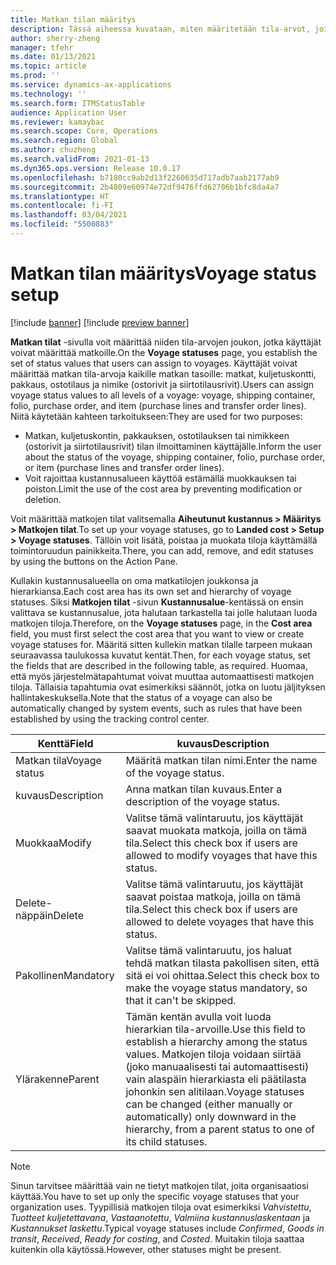 ```yaml
---
title: Matkan tilan määritys
description: Tässä aiheessa kuvataan, miten määritetään tila-arvot, joita käyttäjät voivat määrittää matkoille.
author: sherry-zheng
manager: tfehr
ms.date: 01/13/2021
ms.topic: article
ms.prod: ''
ms.service: dynamics-ax-applications
ms.technology: ''
ms.search.form: ITMStatusTable
audience: Application User
ms.reviewer: kamaybac
ms.search.scope: Core, Operations
ms.search.region: Global
ms.author: chuzheng
ms.search.validFrom: 2021-01-13
ms.dyn365.ops.version: Release 10.0.17
ms.openlocfilehash: b7180cc9ab2d13f2260635d717adb7aab2177ab9
ms.sourcegitcommit: 2b4809e60974e72df9476ffd62706b1bfc8da4a7
ms.translationtype: HT
ms.contentlocale: fi-FI
ms.lasthandoff: 03/04/2021
ms.locfileid: "5500883"
---
```

# <a name="voyage-status-setup"></a><span data-ttu-id="87a4b-103">Matkan tilan määritys</span><span class="sxs-lookup"><span data-stu-id="87a4b-103">Voyage status setup</span></span>

[!include [banner](../../includes/banner.md)]
[!include [preview banner](../includes/preview-banner.md)]

<span data-ttu-id="87a4b-104">**Matkan tilat** -sivulla voit määrittää niiden tila-arvojen joukon, jotka käyttäjät voivat määrittää matkoille.</span><span class="sxs-lookup"><span data-stu-id="87a4b-104">On the **Voyage statuses** page, you establish the set of status values that users can assign to voyages.</span></span> <span data-ttu-id="87a4b-105">Käyttäjät voivat määrittää matkan tila-arvoja kaikille matkan tasoille: matkat, kuljetuskontti, pakkaus, ostotilaus ja nimike (ostorivit ja siirtotilausrivit).</span><span class="sxs-lookup"><span data-stu-id="87a4b-105">Users can assign voyage status values to all levels of a voyage: voyage, shipping container, folio, purchase order, and item (purchase lines and transfer order lines).</span></span> <span data-ttu-id="87a4b-106">Niitä käytetään kahteen tarkoitukseen:</span><span class="sxs-lookup"><span data-stu-id="87a4b-106">They are used for two purposes:</span></span>

- <span data-ttu-id="87a4b-107">Matkan, kuljetuskontin, pakkauksen, ostotilauksen tai nimikkeen (ostorivit ja siirtotilausrivit) tilan ilmoittaminen käyttäjälle.</span><span class="sxs-lookup"><span data-stu-id="87a4b-107">Inform the user about the status of the voyage, shipping container, folio, purchase order, or item (purchase lines and transfer order lines).</span></span>
- <span data-ttu-id="87a4b-108">Voit rajoittaa kustannusalueen käyttöä estämällä muokkauksen tai poiston.</span><span class="sxs-lookup"><span data-stu-id="87a4b-108">Limit the use of the cost area by preventing modification or deletion.</span></span>

<span data-ttu-id="87a4b-109">Voit määrittää matkojen tilat valitsemalla **Aiheutunut kustannus \> Määritys \> Matkojen tilat**.</span><span class="sxs-lookup"><span data-stu-id="87a4b-109">To set up your voyage statuses, go to **Landed cost \> Setup \> Voyage statuses**.</span></span> <span data-ttu-id="87a4b-110">Tällöin voit lisätä, poistaa ja muokata tiloja käyttämällä toimintoruudun painikkeita.</span><span class="sxs-lookup"><span data-stu-id="87a4b-110">There, you can add, remove, and edit statuses by using the buttons on the Action Pane.</span></span>

<span data-ttu-id="87a4b-111">Kullakin kustannusalueella on oma matkatilojen joukkonsa ja hierarkiansa.</span><span class="sxs-lookup"><span data-stu-id="87a4b-111">Each cost area has its own set and hierarchy of voyage statuses.</span></span> <span data-ttu-id="87a4b-112">Siksi **Matkojen tilat** -sivun **Kustannusalue**-kentässä on ensin valittava se kustannusalue, jota halutaan tarkastella tai jolle halutaan luoda matkojen tiloja.</span><span class="sxs-lookup"><span data-stu-id="87a4b-112">Therefore, on the **Voyage statuses** page, in the **Cost area** field, you must first select the cost area that you want to view or create voyage statuses for.</span></span> <span data-ttu-id="87a4b-113">Määritä sitten kullekin matkan tilalle tarpeen mukaan seuraavassa taulukossa kuvatut kentät.</span><span class="sxs-lookup"><span data-stu-id="87a4b-113">Then, for each voyage status, set the fields that are described in the following table, as required.</span></span> <span data-ttu-id="87a4b-114">Huomaa, että myös järjestelmätapahtumat voivat muuttaa automaattisesti matkojen tiloja. Tällaisia tapahtumia ovat esimerkiksi säännöt, jotka on luotu jäljityksen hallintakeskuksella.</span><span class="sxs-lookup"><span data-stu-id="87a4b-114">Note that the status of a voyage can also be automatically changed by system events, such as rules that have been established by using the tracking control center.</span></span>

| <span data-ttu-id="87a4b-115">Kenttä</span><span class="sxs-lookup"><span data-stu-id="87a4b-115">Field</span></span> | <span data-ttu-id="87a4b-116">kuvaus</span><span class="sxs-lookup"><span data-stu-id="87a4b-116">Description</span></span> |
|---|---|
| <span data-ttu-id="87a4b-117">Matkan tila</span><span class="sxs-lookup"><span data-stu-id="87a4b-117">Voyage status</span></span> | <span data-ttu-id="87a4b-118">Määritä matkan tilan nimi.</span><span class="sxs-lookup"><span data-stu-id="87a4b-118">Enter the name of the voyage status.</span></span> |
| <span data-ttu-id="87a4b-119">kuvaus</span><span class="sxs-lookup"><span data-stu-id="87a4b-119">Description</span></span> | <span data-ttu-id="87a4b-120">Anna matkan tilan kuvaus.</span><span class="sxs-lookup"><span data-stu-id="87a4b-120">Enter a description of the voyage status.</span></span> |
| <span data-ttu-id="87a4b-121">Muokkaa</span><span class="sxs-lookup"><span data-stu-id="87a4b-121">Modify</span></span> | <span data-ttu-id="87a4b-122">Valitse tämä valintaruutu, jos käyttäjät saavat muokata matkoja, joilla on tämä tila.</span><span class="sxs-lookup"><span data-stu-id="87a4b-122">Select this check box if users are allowed to modify voyages that have this status.</span></span> |
| <span data-ttu-id="87a4b-123">Delete-näppäin</span><span class="sxs-lookup"><span data-stu-id="87a4b-123">Delete</span></span> | <span data-ttu-id="87a4b-124">Valitse tämä valintaruutu, jos käyttäjät saavat poistaa matkoja, joilla on tämä tila.</span><span class="sxs-lookup"><span data-stu-id="87a4b-124">Select this check box if users are allowed to delete voyages that have this status.</span></span> |
| <span data-ttu-id="87a4b-125">Pakollinen</span><span class="sxs-lookup"><span data-stu-id="87a4b-125">Mandatory</span></span> | <span data-ttu-id="87a4b-126">Valitse tämä valintaruutu, jos haluat tehdä matkan tilasta pakollisen siten, että sitä ei voi ohittaa.</span><span class="sxs-lookup"><span data-stu-id="87a4b-126">Select this check box to make the voyage status mandatory, so that it can't be skipped.</span></span> |
| <span data-ttu-id="87a4b-127">Ylärakenne</span><span class="sxs-lookup"><span data-stu-id="87a4b-127">Parent</span></span> | <span data-ttu-id="87a4b-128">Tämän kentän avulla voit luoda hierarkian tila-arvoille.</span><span class="sxs-lookup"><span data-stu-id="87a4b-128">Use this field to establish a hierarchy among the status values.</span></span> <span data-ttu-id="87a4b-129">Matkojen tiloja voidaan siirtää (joko manuaalisesti tai automaattisesti) vain alaspäin hierarkiasta eli päätilasta johonkin sen alitilaan.</span><span class="sxs-lookup"><span data-stu-id="87a4b-129">Voyage statuses can be changed (either manually or automatically) only downward in the hierarchy, from a parent status to one of its child statuses.</span></span>

> [!NOTE]
> <span data-ttu-id="87a4b-130">Sinun tarvitsee määrittää vain ne tietyt matkojen tilat, joita organisaatiosi käyttää.</span><span class="sxs-lookup"><span data-stu-id="87a4b-130">You have to set up only the specific voyage statuses that your organization uses.</span></span> <span data-ttu-id="87a4b-131">Tyypillisiä matkojen tiloja ovat esimerkiksi *Vahvistettu*, *Tuotteet kuljetettavana*, *Vastaanotettu*, *Valmiina kustannuslaskentaan* ja *Kustannukset laskettu*.</span><span class="sxs-lookup"><span data-stu-id="87a4b-131">Typical voyage statuses include *Confirmed*, *Goods in transit*, *Received*, *Ready for costing*, and *Costed*.</span></span> <span data-ttu-id="87a4b-132">Muitakin tiloja saattaa kuitenkin olla käytössä.</span><span class="sxs-lookup"><span data-stu-id="87a4b-132">However, other statuses might be present.</span></span>

